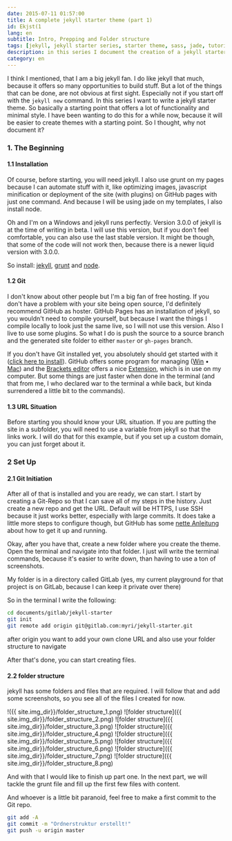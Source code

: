 ```yaml
---
date: 2015-07-11 01:57:00
title: A complete jekyll starter theme (part 1)
id: Ekjst(1
lang: en
subtitle: Intro, Prepping and Folder structure
tags: [jekyll, jekyll starter series, starter theme, sass, jade, tutorial, ♦♦♦♦♦ ]
description: in this series I document the creation of a jekyll starter theme.
category: en
---
```

I think I mentioned, that I am a big jekyll fan. I do like jekyll that much, because it offers so many opportunities to build stuff. But a lot of the things that can be done, are not obvious at first sight. Especially not if you start off with the `jekyll new` command.
In this series I want to write a jekyll starter theme. So basically a starting point that offers a lot of functionality and minimal style. I have been wanting to do this for a while now, because it will be easier to create themes with a starting point. So I thought, why not document it?

<!-- more -->

### 1. The Beginning

#### 1.1 Installation
Of course, before starting, you will need jekyll. I also use grunt on my pages because I can automate stuff with it, like optimizing images, javascript minification or deployment of the site (with plugins) on GitHub pages with just one command. And because I will be using jade on my templates, I also install node.

Oh and I'm on a Windows and jekyll runs perfectly. Version 3.0.0 of jekyll is at the time of writing in beta. I will use this version, but if you don't feel comfortable, you can also use the last stable version. It might be though, that some of the code will not work then, because there is a newer liquid version with 3.0.0.

So install: [jekyll](http://jekyllrb.com/docs/installation/), [grunt](http://gruntjs.com/getting-started) and [node](https://nodejs.org/).

#### 1.2 Git
I don't know about other people but I'm a big fan of free hosting. If you don't have a problem with your site being open source, I'd definitely recommend GitHub as hoster. GitHub Pages has an installation of jekyll, so you wouldn't need to compile yourself, but because I want the things I compile locally to look just the same live, so I will not use this version. Also I live to use some plugins. So what I do is push the source to a source branch and the generated site folder to either `master` or `gh-pages` branch.

If you don't have Git installed yet, you absolutely should get started with it ([click here to install](https://git-scm.com/)). GitHub offers some program for managing ([Win](https://windows.github.com/) &bull; [Mac](https://mac.github.com/)) and the [Brackets editor](http://brackets.io) offers a nice [Extension](https://github.com/zaggino/brackets-git), which is in use on my computer. But some things are just faster when done in the terminal (and that from me, I who declared war to the terminal a while back, but kinda surrendered a little bit to the commands).

#### 1.3 URL Situation
Before starting you should know your URL situation. If you are putting the site in a subfolder, you will need to use a variable from jekyll so that the links work. I will do that for this example, but if you set up a custom domain, you can just forget about it.

### 2 Set Up

#### 2.1 Git Initiation
After all of that is installed and you are ready, we can start. I start by creating a Git-Repo so that I can save all of my steps in the history.
Just create a new repo and get the URL. Default will be HTTPS, I use SSH because it just works better, especially with large commits. It does take a little more steps to configure though, but GitHub has some [nette Anleitung](https://help.github.com/articles/generating-ssh-keys/#platform-all) about how to get it up and running.

Okay, after you have that, create a new folder where you create the theme. Open the terminal and navigate into that folder. I just will write the terminal commands, because it's easier to write down, than having to use a ton of screenshots.

My folder is in a directory called GitLab (yes, my current playground for that project is on GitLab, because I can keep it private over there)

So in the terminal I write the following:

```bash
cd documents/gitlab/jekyll-starter
git init
git remote add origin git@gitlab.com:myri/jekyll-starter.git
```

after origin you want to add your own clone URL and also use your folder structure to navigate

After that's done, you can start creating files.

#### 2.2 folder structure
jekyll has some folders and files that are required. I will follow that and add some screenshots, so you see all of the files I created for now.

!({{ site.img_dir}}/folder_structure_1.png)
![folder structure]({{ site.img_dir}}/folder_structure_2.png)
![folder structure]({{ site.img_dir}}/folder_structure_3.png)
![folder structure]({{ site.img_dir}}/folder_structure_4.png)
![folder structure]({{ site.img_dir}}/folder_structure_5.png)
![folder structure]({{ site.img_dir}}/folder_structure_6.png)
![folder structure]({{ site.img_dir}}/folder_structure_7.png)
![folder structure]({{ site.img_dir}}/folder_structure_8.png)

And with that I would like to finish up part one. In the next part, we will tackle the grunt file and fill up the first few files with content.

And whoever is a little bit paranoid, feel free to make a first commit to the Git repo.

```bash
git add -A
git commit -m "Ordnerstruktur erstellt!"
git push -u origin master
```